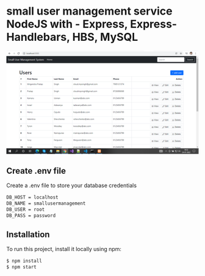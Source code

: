 # small user management service NodeJS with - Express, Express-Handlebars, HBS, MySQL

![GitHub Logo](https://github.com/mrigendrapratap/smallUMSNodeJS/blob/main/small%20user%20management.PNG)


## Create .env file
Create a .env file to store your database credentials

```
DB_HOST = localhost
DB_NAME = smallusermanagement
DB_USER = root
DB_PASS = password
```

## Installation
To run this project, install it locally using npm:

```
$ npm install
$ npm start
```
